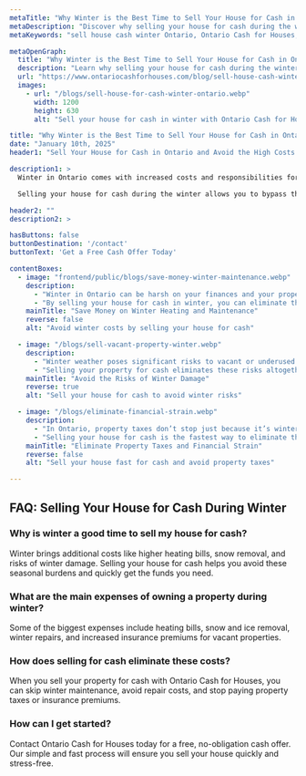 ```yaml
---
metaTitle: "Why Winter is the Best Time to Sell Your House for Cash in Ontario | Ontario Cash for Houses"
metaDescription: "Discover why selling your house for cash during the winter in Ontario is a smart financial move. Ontario Cash for Houses offers quick cash sales to help you avoid winter-related expenses."
metaKeywords: "sell house cash winter Ontario, Ontario Cash for Houses, sell house fast Ontario, winter property maintenance, winter heating bills, avoid winter property costs, cash for houses Ontario"

metaOpenGraph:
  title: "Why Winter is the Best Time to Sell Your House for Cash in Ontario"
  description: "Learn why selling your house for cash during the winter is the ideal solution to avoid the seasonal financial burdens of vacant property ownership in Ontario."
  url: "https://www.ontariocashforhouses.com/blog/sell-house-cash-winter-ontario"
  images:
    - url: "/blogs/sell-house-for-cash-winter-ontario.webp"
      width: 1200
      height: 630
      alt: "Sell your house for cash in winter with Ontario Cash for Houses"

title: "Why Winter is the Best Time to Sell Your House for Cash in Ontario"
date: "January 10th, 2025"
header1: "Sell Your House for Cash in Ontario and Avoid the High Costs of Winter Property Maintenance"

description1: >
  Winter in Ontario comes with increased costs and responsibilities for property owners, especially for vacant or underutilized homes. Between skyrocketing heating bills, the need for frequent snow removal, and the risk of winter-related damages, owning a property during the colder months can become a financial and logistical burden.

  Selling your house for cash during the winter allows you to bypass these challenges and save money on seasonal expenses. At Ontario Cash for Houses, we provide fast cash offers, allowing you to sell your property quickly and avoid the hassle and cost of winter maintenance.

header2: ""
description2: >

hasButtons: false
buttonDestination: '/contact'
buttonText: 'Get a Free Cash Offer Today'

contentBoxes:
  - image: "frontend/public/blogs/save-money-winter-maintenance.webp"
    description: 
      - "Winter in Ontario can be harsh on your finances and your property. Heating bills often skyrocket during the cold months, especially for older or poorly insulated homes. Add to that the cost of snow removal services, salting walkways, and ensuring driveways remain clear of ice and snow—it all adds up quickly. For vacant properties, these expenses are even more frustrating as there’s no one benefitting from the upkeep."
      - "By selling your house for cash in winter, you can eliminate these seasonal expenses and avoid the stress of keeping up with winter maintenance. Ontario Cash for Houses offers quick and reliable cash offers, helping you move on from your property without enduring another costly winter."
    mainTitle: "Save Money on Winter Heating and Maintenance"
    reverse: false
    alt: "Avoid winter costs by selling your house for cash"

  - image: "/blogs/sell-vacant-property-winter.webp"
    description: 
      - "Winter weather poses significant risks to vacant or underused properties. Frozen pipes, roof damage from heavy snow, and ice-related accidents on the property can all result in unexpected repair costs. Insurance premiums for vacant properties also tend to increase during the winter due to these heightened risks."
      - "Selling your property for cash eliminates these risks altogether. Ontario Cash for Houses allows you to skip the financial drain and hassle of winter repairs and insurance claims, giving you the freedom to move forward with cash in hand."
    mainTitle: "Avoid the Risks of Winter Damage"
    reverse: true
    alt: "Sell your house for cash to avoid winter risks"

  - image: "/blogs/eliminate-financial-strain.webp"
    description: 
      - "In Ontario, property taxes don’t stop just because it’s winter. Combined with heating bills and maintenance costs, property taxes on an unoccupied or underutilized home can create a heavy financial burden. Winter also means fewer buyers in the market, making it harder to sell your house through traditional methods."
      - "Selling your house for cash is the fastest way to eliminate these costs. Ontario Cash for Houses offers fair cash offers, even in the winter, so you can avoid carrying the financial load of your property into another year."
    mainTitle: "Eliminate Property Taxes and Financial Strain"
    reverse: false
    alt: "Sell your house fast for cash and avoid property taxes"

---
```


## **FAQ: Selling Your House for Cash During Winter**

### **Why is winter a good time to sell my house for cash?**
Winter brings additional costs like higher heating bills, snow removal, and risks of winter damage. Selling your house for cash helps you avoid these seasonal burdens and quickly get the funds you need.

### **What are the main expenses of owning a property during winter?**
Some of the biggest expenses include heating bills, snow and ice removal, winter repairs, and increased insurance premiums for vacant properties.

### **How does selling for cash eliminate these costs?**
When you sell your property for cash with Ontario Cash for Houses, you can skip winter maintenance, avoid repair costs, and stop paying property taxes or insurance premiums.

### **How can I get started?**
Contact Ontario Cash for Houses today for a free, no-obligation cash offer. Our simple and fast process will ensure you sell your house quickly and stress-free.
